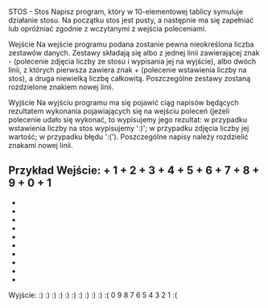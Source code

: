 STOS - Stos
Napisz program, który w 10-elementowej tablicy symuluje działanie stosu. Na początku stos jest pusty, a następnie ma się zapełniać lub opróżniać zgodnie z wczytanymi z wejścia poleceniami.

Wejście
Na wejście programu podana zostanie pewna nieokreślona liczba zestawów danych. Zestawy składają się albo z jednej linii zawierającej znak - (polecenie zdjęcia liczby ze stosu i wypisania jej na wyjście), albo dwóch linii, z których pierwsza zawiera znak + (polecenie wstawienia liczby na stos), a druga niewielką liczbę całkowitą. Poszczególne zestawy zostaną rozdzielone znakiem nowej linii.

Wyjście
Na wyjściu programu ma się pojawić ciąg napisów będących rezultatem wykonania pojawiających się na wejściu poleceń (jeżeli polecenie udało się wykonać, to wypisujemy jego rezultat: w przypadku wstawienia liczby na stos wypisujemy ':)'; w przypadku zdjęcia liczby jej wartość; w przypadku błędu ':('). Poszczególne napisy należy rozdzielić znakami nowej linii.

Przykład
Wejście:
+
1
+
2
+
3
+
4
+
5
+
6
+
7
+
8
+
9
+
0
+
1
-
-
-
-
-
-
-
-
-
-
-

Wyjście:
:)
:)
:)
:)
:)
:)
:)
:)
:)
:)
:(
0
9
8
7
6
5
4
3
2
1
:(


